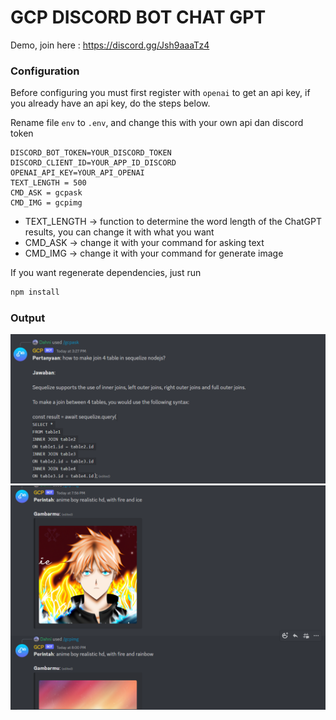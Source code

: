 # GCP DISCORD BOT CHAT GPT

Demo, join here : https://discord.gg/Jsh9aaaTz4

### Configuration
Before configuring you must first register with `openai` to get an api key, if you already have an api key, do the steps below.

Rename file `env` to `.env`, and change this with your own api dan discord token
```
DISCORD_BOT_TOKEN=YOUR_DISCORD_TOKEN
DISCORD_CLIENT_ID=YOUR_APP_ID_DISCORD
OPENAI_API_KEY=YOUR_API_OPENAI
TEXT_LENGTH = 500
CMD_ASK = gcpask
CMD_IMG = gcpimg
```

- TEXT_LENGTH -> function to determine the word length of the ChatGPT results, you can change it with what you want
- CMD_ASK -> change it with your command for asking text
- CMD_IMG -> change it with your command for generate image

If you want regenerate dependencies, just run
```bash
npm install
```

### Output
!['gcpask'](img/1.png)
!['gcpimg'](img/2.png)
